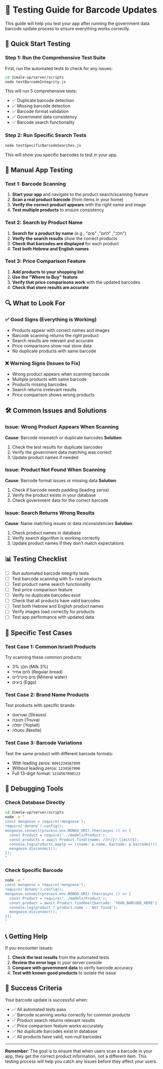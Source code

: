 # 🧪 Testing Guide for Barcode Updates

This guide will help you test your app after running the government data barcode update process to ensure everything works correctly.

## 🚀 Quick Start Testing

### Step 1: Run the Comprehensive Test Suite

First, run the automated tests to check for any issues:

```bash
cd Jimale-up/server/scripts
node testBarcodeIntegrity.js
```

This will run 5 comprehensive tests:
- ✅ Duplicate barcode detection
- ✅ Missing barcode detection  
- ✅ Barcode format validation
- ✅ Government data consistency
- ✅ Barcode search functionality

### Step 2: Run Specific Search Tests

```bash
node testSpecificBarcodeSearches.js
```

This will show you specific barcodes to test in your app.

## 📱 Manual App Testing

### Test 1: Barcode Scanning

1. **Start your app** and navigate to the product search/scanning feature
2. **Scan a real product barcode** (from items in your home)
3. **Verify the correct product appears** with the right name and image
4. **Test multiple products** to ensure consistency

### Test 2: Search by Product Name

1. **Search for a product by name** (e.g., "חלב", "לחם", "מים")
2. **Verify the search results** show the correct products
3. **Check that barcodes are displayed** for each product
4. **Test both Hebrew and English names**

### Test 3: Price Comparison Feature

1. **Add products to your shopping list**
2. **Use the "Where to Buy" feature**
3. **Verify that price comparisons work** with the updated barcodes
4. **Check that store results are accurate**

## 🔍 What to Look For

### ✅ Good Signs (Everything is Working)
- Products appear with correct names and images
- Barcode scanning returns the right product
- Search results are relevant and accurate
- Price comparisons show real store data
- No duplicate products with same barcode

### ❌ Warning Signs (Issues to Fix)
- Wrong product appears when scanning barcode
- Multiple products with same barcode
- Products missing barcodes
- Search returns irrelevant results
- Price comparison shows wrong products

## 🛠️ Common Issues and Solutions

### Issue: Wrong Product Appears When Scanning
**Cause**: Barcode mismatch or duplicate barcodes
**Solution**: 
1. Check the test results for duplicate barcodes
2. Verify the government data matching was correct
3. Update product names if needed

### Issue: Product Not Found When Scanning
**Cause**: Barcode format issues or missing data
**Solution**:
1. Check if barcode needs padding (leading zeros)
2. Verify the product exists in your database
3. Check government data for the correct barcode

### Issue: Search Returns Wrong Results
**Cause**: Name matching issues or data inconsistencies
**Solution**:
1. Check product names in database
2. Verify search algorithm is working correctly
3. Update product names if they don't match expectations

## 📊 Testing Checklist

- [ ] Run automated barcode integrity tests
- [ ] Test barcode scanning with 5+ real products
- [ ] Test product name search functionality
- [ ] Test price comparison feature
- [ ] Verify no duplicate barcodes exist
- [ ] Check that all products have valid barcodes
- [ ] Test both Hebrew and English product names
- [ ] Verify images load correctly for products
- [ ] Test app performance with updated data

## 🎯 Specific Test Cases

### Test Case 1: Common Israeli Products
Try scanning these common products:
- חלב 3% (Milk 3%)
- לחם אחיד (Regular bread)
- מים מינרליים (Mineral water)
- ביצים (Eggs)

### Test Case 2: Brand Name Products
Test products with specific brands:
- שטראוס (Strauss)
- תנובה (Tnuva)
- יופלה (Yoplait)
- נסטלה (Nestle)

### Test Case 3: Barcode Variations
Test the same product with different barcode formats:
- With leading zeros: `0001234567890`
- Without leading zeros: `1234567890`
- Full 13-digit format: `1234567890123`

## 🔧 Debugging Tools

### Check Database Directly
```bash
cd Jimale-up/server/scripts
node -e "
const mongoose = require('mongoose');
require('dotenv').config();
mongoose.connect(process.env.MONGO_URI).then(async () => {
  const Product = require('../models/Product');
  const products = await Product.find({name: /חלב/}).limit(5);
  console.log(products.map(p => ({name: p.name, barcode: p.barcode})));
  mongoose.disconnect();
});
"
```

### Check Specific Barcode
```bash
node -e "
const mongoose = require('mongoose');
require('dotenv').config();
mongoose.connect(process.env.MONGO_URI).then(async () => {
  const Product = require('../models/Product');
  const product = await Product.findOne({barcode: 'YOUR_BARCODE_HERE'});
  console.log(product ? product.name : 'Not found');
  mongoose.disconnect();
});
"
```

## 📞 Getting Help

If you encounter issues:

1. **Check the test results** from the automated tests
2. **Review the error logs** in your server console
3. **Compare with government data** to verify barcode accuracy
4. **Test with known good products** to isolate the issue

## 🎉 Success Criteria

Your barcode update is successful when:
- ✅ All automated tests pass
- ✅ Barcode scanning works correctly for common products
- ✅ Product search returns relevant results
- ✅ Price comparison feature works accurately
- ✅ No duplicate barcodes exist in database
- ✅ All products have valid, non-null barcodes

---

**Remember**: The goal is to ensure that when users scan a barcode in your app, they get the correct product information, not a different item. This testing process will help you catch any issues before they affect your users. 